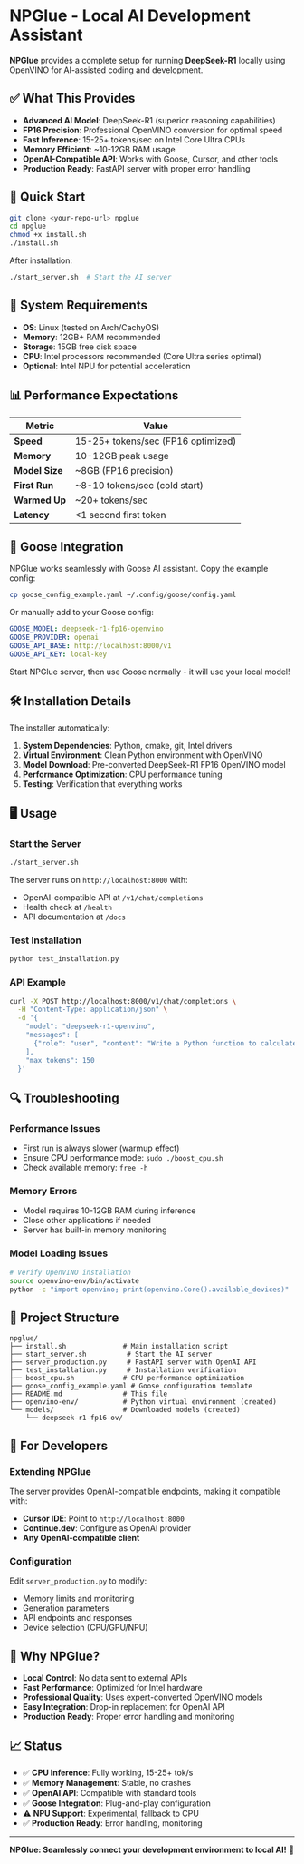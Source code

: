 # NPGlue - Local AI Development Assistant

**NPGlue** provides a complete setup for running **DeepSeek-R1** locally using OpenVINO for AI-assisted coding and development.

## ✅ **What This Provides**

- **Advanced AI Model**: DeepSeek-R1 (superior reasoning capabilities)
- **FP16 Precision**: Professional OpenVINO conversion for optimal speed
- **Fast Inference**: 15-25+ tokens/sec on Intel Core Ultra CPUs
- **Memory Efficient**: ~10-12GB RAM usage
- **OpenAI-Compatible API**: Works with Goose, Cursor, and other tools
- **Production Ready**: FastAPI server with proper error handling

## 🚀 **Quick Start**

```bash
git clone <your-repo-url> npglue
cd npglue
chmod +x install.sh
./install.sh
```

After installation:
```bash
./start_server.sh  # Start the AI server
```

## 🔧 **System Requirements**

- **OS**: Linux (tested on Arch/CachyOS)
- **Memory**: 12GB+ RAM recommended
- **Storage**: 15GB free disk space  
- **CPU**: Intel processors recommended (Core Ultra series optimal)
- **Optional**: Intel NPU for potential acceleration

## 📊 **Performance Expectations**

| Metric | Value |
|--------|-------|
| **Speed** | 15-25+ tokens/sec (FP16 optimized) |
| **Memory** | 10-12GB peak usage |
| **Model Size** | ~8GB (FP16 precision) |
| **First Run** | ~8-10 tokens/sec (cold start) |
| **Warmed Up** | ~20+ tokens/sec |
| **Latency** | <1 second first token |

## 🦆 **Goose Integration**

NPGlue works seamlessly with Goose AI assistant. Copy the example config:

```bash
cp goose_config_example.yaml ~/.config/goose/config.yaml
```

Or manually add to your Goose config:

```yaml
GOOSE_MODEL: deepseek-r1-fp16-openvino
GOOSE_PROVIDER: openai
GOOSE_API_BASE: http://localhost:8000/v1
GOOSE_API_KEY: local-key
```

Start NPGlue server, then use Goose normally - it will use your local model!

## 🛠️ **Installation Details**

The installer automatically:

1. **System Dependencies**: Python, cmake, git, Intel drivers
2. **Virtual Environment**: Clean Python environment with OpenVINO
3. **Model Download**: Pre-converted DeepSeek-R1 FP16 OpenVINO model
4. **Performance Optimization**: CPU performance tuning
5. **Testing**: Verification that everything works

## 🖥️ **Usage**

### Start the Server
```bash
./start_server.sh
```

The server runs on `http://localhost:8000` with:
- OpenAI-compatible API at `/v1/chat/completions`
- Health check at `/health`
- API documentation at `/docs`

### Test Installation
```bash
python test_installation.py
```

### API Example
```bash
curl -X POST http://localhost:8000/v1/chat/completions \
  -H "Content-Type: application/json" \
  -d '{
    "model": "deepseek-r1-openvino",
    "messages": [
      {"role": "user", "content": "Write a Python function to calculate fibonacci"}
    ],
    "max_tokens": 150
  }'
```

## 🔍 **Troubleshooting**

### Performance Issues
- First run is always slower (warmup effect)
- Ensure CPU performance mode: `sudo ./boost_cpu.sh`
- Check available memory: `free -h`

### Memory Errors
- Model requires 10-12GB RAM during inference
- Close other applications if needed
- Server has built-in memory monitoring

### Model Loading Issues
```bash
# Verify OpenVINO installation
source openvino-env/bin/activate
python -c "import openvino; print(openvino.Core().available_devices)"
```

## 📁 **Project Structure**

```
npglue/
├── install.sh              # Main installation script
├── start_server.sh          # Start the AI server
├── server_production.py     # FastAPI server with OpenAI API
├── test_installation.py     # Installation verification
├── boost_cpu.sh            # CPU performance optimization
├── goose_config_example.yaml # Goose configuration template
├── README.md               # This file
├── openvino-env/           # Python virtual environment (created)
└── models/                 # Downloaded models (created)
    └── deepseek-r1-fp16-ov/
```

## 🔧 **For Developers**

### Extending NPGlue

The server provides OpenAI-compatible endpoints, making it compatible with:
- **Cursor IDE**: Point to `http://localhost:8000`
- **Continue.dev**: Configure as OpenAI provider
- **Any OpenAI-compatible client**

### Configuration

Edit `server_production.py` to modify:
- Memory limits and monitoring
- Generation parameters
- API endpoints and responses
- Device selection (CPU/GPU/NPU)

## 🎯 **Why NPGlue?**

- **Local Control**: No data sent to external APIs
- **Fast Performance**: Optimized for Intel hardware
- **Professional Quality**: Uses expert-converted OpenVINO models
- **Easy Integration**: Drop-in replacement for OpenAI API
- **Production Ready**: Proper error handling and monitoring

## 📈 **Status**

- ✅ **CPU Inference**: Fully working, 15-25+ tok/s
- ✅ **Memory Management**: Stable, no crashes
- ✅ **OpenAI API**: Compatible with standard tools
- ✅ **Goose Integration**: Plug-and-play configuration
- ⚠️ **NPU Support**: Experimental, fallback to CPU
- ✅ **Production Ready**: Error handling, monitoring

---

**NPGlue: Seamlessly connect your development environment to local AI!** 🚀
